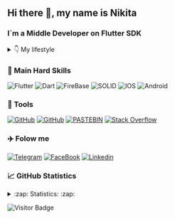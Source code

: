 <!-- [![Header](https://github.com/ANDROMAQUE10/ANDROMAQUE10/blob/main/assets/ANDROMAQUE-github.png)](https://github.com/ANDROMAQUE10) -->

## Hi there 👋, my name is Nikita

### I`m a Middle Developer on Flutter SDK

<details>
<summary>👇 My lifestyle</summary>
<img height="250" alt="This is Joke" src= "https://github.com/ANDROMAQUE10/ANDROMAQUE10/blob/main/assets/eatsleep.png"/>
</details>

### 💼 Main Hard Skills

![Flutter](https://img.shields.io/badge/-Flutter-0d1117?style=for-the-badge&logo=flutter&logoColor=45d1fd)
![Dart](https://img.shields.io/badge/-Dart-0d1117?style=for-the-badge&logo=dart&logoColor=0175c2)
![FireBase](https://img.shields.io/badge/-FireBase-0d1117?style=for-the-badge&logo=firebase&logoColor=)
![SOLID](https://img.shields.io/badge/-SOLID-0d1117?style=for-the-badge&logo=SOLID&logoColor=)
![IOS](https://img.shields.io/badge/-iOS-0d1117?style=for-the-badge&logo=IOS&logoColor=)
![Android](https://img.shields.io/badge/-Android-0d1117?style=for-the-badge&logo=Android&logoColor=)

<!-- ![Python](https://img.shields.io/badge/-Python-0d1117?style=for-the-badge&logo=Python&logoColor=306998)
![Django](https://img.shields.io/badge/-Django-0d1117?style=for-the-badge&logo=Django&logoColor=0c4b33)
![PostgreSQL](https://img.shields.io/badge/-PostgreSQL-0d1117?style=for-the-badge&logo=PostgreSQL&logoColor=336791) -->

<!-- <details>
<summary>More Skills</summary> -->

<!-- ### 🏰 Architectural pattern -->

### 🧰 Tools

[![GitHub](https://img.shields.io/badge/-GitHub-0d1117?style=for-the-badge&logo=GitHub&logoColor=white)](https://github.com/ANDROMAQUE10)
[![GitHub](https://img.shields.io/badge/-GitLub-0d1117?style=for-the-badge&logo=gitlab&logoColor=white)](https://gitlab.com/ANDROMAQUE)
[![PASTEBIN](https://img.shields.io/badge/-PASTEBIN-0d1117?style=for-the-badge&logo=PASTEBIN&logoColor=)](https://pastebin.com/u/ANDROMAQUE)
[![Stack Overflow](https://img.shields.io/badge/-Stackoverflow-0d1117?style=for-the-badge&logo=stack-overflow&logoColor=FE7A16)](https://stackoverflow.com/users/17829956/)
<!-- [![Google](https://img.shields.io/badge/-Google-0d1117?style=for-the-badge&logo=Google&logoColor=4587f4)](https://www.google.com/) -->

<!-- </details> -->

### ✈️ Folow me

[![Telegram](https://img.shields.io/badge/-Telegram-0d1117?style=for-the-badge&logo=Telegram&logoColor=2CA5E0)](https://t.me/ANDROMAQUE)
[![FaceBook](https://img.shields.io/badge/-FaceBook-0d1117?style=for-the-badge&logo=FaceBook&logoColor=1877f2)](https://www.facebook.com/nikita.gribkov.14)
[![Linkedin](https://img.shields.io/badge/-Linkedin-0d1117?style=for-the-badge&logo=Linkedin&logoColor=0a66c2)](https://www.linkedin.com/feed/?trk=onboarding-landing)

<!-- ### Spotify playing

[![Spotify](https://music-on-github.vercel.app/api/spotify/?background_color=8b0000&border_color=ffffff)](https://open.spotify.com/user/ht7o2kog4bh14rj6xcfyzz72h) -->

### 📈 GitHub Statistics

<details>
<summary>:zap: Statistics: :zap:</summary>
<img height="165" align="left" src="https://github-readme-stats.vercel.app/api?username=ANDROMAQUE10&count_private=true&include_all_commits=true&theme=dark&show_icons=true" />
<img src="https://github-readme-stats.vercel.app/api/top-langs/?username=ANDROMAQUE10&layout=compact&theme=dark" />
</details>

![Visitor Badge](https://visitor-badge.laobi.icu/badge?page_id=ANDROMAQUE10)
